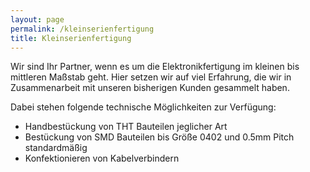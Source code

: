 ```yaml
---
layout: page
permalink: /kleinserienfertigung
title: Kleinserienfertigung
---
```


Wir sind Ihr Partner, wenn es um die Elektronikfertigung im kleinen bis mittleren Maßstab geht. Hier setzen wir auf viel Erfahrung, die wir in Zusammenarbeit mit unseren bisherigen Kunden gesammelt haben.

Dabei stehen folgende technische Möglichkeiten zur Verfügung:
- Handbestückung von THT Bauteilen jeglicher Art
- Bestückung von SMD Bauteilen bis Größe 0402 und 0.5mm Pitch standardmäßig
- Konfektionieren von Kabelverbindern